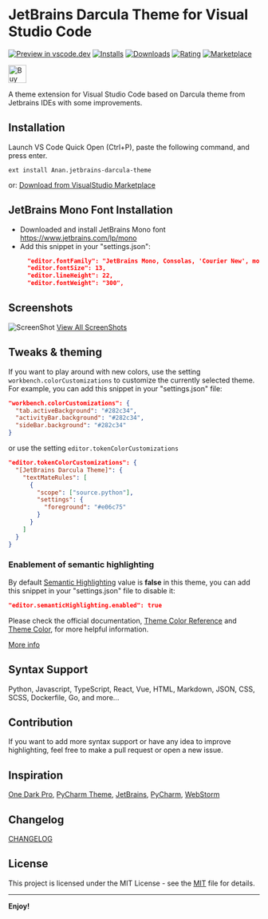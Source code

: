 # JetBrains Darcula Theme for Visual Studio Code

[![Preview in vscode.dev](https://img.shields.io/badge/preview%20in-vscode.dev-blue)](https://vscode.dev/theme/Anan.jetbrains-darcula-theme)
[![Installs](https://vsmarketplacebadges.dev/installs-short/Anan.jetbrains-darcula-theme.png)](https://vsmarketplacebadges.dev/installs-short/Anan.jetbrains-darcula-theme.png)
[![Downloads](https://vsmarketplacebadges.dev/downloads-short/Anan.jetbrains-darcula-theme.png)](https://vsmarketplacebadges.dev/downloads-short/Anan.jetbrains-darcula-theme.png)
[![Rating](https://vsmarketplacebadges.dev/rating-star/Anan.jetbrains-darcula-theme.png)](https://vsmarketplacebadges.dev/rating-star/Anan.jetbrains-darcula-theme.png)
[![Marketplace](https://vsmarketplacebadges.dev/version/Anan.jetbrains-darcula-theme.png)](https://vsmarketplacebadges.dev/version/Anan.jetbrains-darcula-theme.png)

<a href='https://ko-fi.com/mohamed3nan' target='_blank' title='Thank you!'><img height='36' style='border:0px;height:36px;' src='https://storage.ko-fi.com/cdn/kofi3.png?v=6' border='0' alt='Buy Me a Coffee' /></a>


A theme extension for Visual Studio Code based on Darcula theme from Jetbrains IDEs with some improvements.


## Installation
Launch VS Code Quick Open (Ctrl+P), paste the following command, and press enter.

```ext install Anan.jetbrains-darcula-theme```

or:
[Download from VisualStudio Marketplace](https://marketplace.visualstudio.com/items?itemName=Anan.jetbrains-darcula-theme)

## JetBrains Mono Font Installation
- Downloaded and install JetBrains Mono font https://www.jetbrains.com/lp/mono
- Add this snippet in your "settings.json":
  ```json
    "editor.fontFamily": "JetBrains Mono, Consolas, 'Courier New', monospace",
    "editor.fontSize": 13,
    "editor.lineHeight": 22,
    "editor.fontWeight": "300",
    ```

## Screenshots
![ScreenShot](screenshots/ScreenShots.gif)
[View All ScreenShots](screenshots)

## Tweaks & theming
If you want to play around with new colors, use the setting
`workbench.colorCustomizations` to customize the currently selected theme. For
example, you can add this snippet in your "settings.json" file:

```json
"workbench.colorCustomizations": {
  "tab.activeBackground": "#282c34",
  "activityBar.background": "#282c34",
  "sideBar.background": "#282c34"
}
```

or use the setting `editor.tokenColorCustomizations`

```json
"editor.tokenColorCustomizations": {
  "[JetBrains Darcula Theme]": {
    "textMateRules": [
      {
        "scope": ["source.python"],
        "settings": {
          "foreground": "#e06c75"
        }
      }
    ]
  }
}
```
### Enablement of semantic highlighting
By default [Semantic Highlighting](https://code.visualstudio.com/api/language-extensions/semantic-highlight-guide#enablement-of-semantic-highlighting) value is **false** in this theme, you can add this snippet in your "settings.json" file to disable it:
```json
"editor.semanticHighlighting.enabled": true
```

Please check the official documentation,
[Theme Color Reference](https://code.visualstudio.com/docs/getstarted/theme-color-reference) and
[Theme Color](https://code.visualstudio.com/docs/getstarted/themes), for more helpful information.

[More info](https://code.visualstudio.com/updates/v1_15#_user-definable-syntax-highlighting-colors)


## Syntax Support
Python, Javascript, TypeScript, React, Vue, HTML, Markdown, JSON, CSS, SCSS, Dockerfile, Go, and more...


## Contribution
If you want to add more syntax support or have any idea to improve highlighting, feel free to make a pull request or open a new issue.


## Inspiration
[One Dark Pro](https://github.com/Binaryify/OneDark-Pro), [PyCharm Theme](https://github.com/nicohlr/vscode-pycharm-theme), [JetBrains](https://www.jetbrains.com), [PyCharm](https://www.jetbrains.com/pycharm/), [WebStorm](https://www.jetbrains.com/webstorm/)


## Changelog
[CHANGELOG](CHANGELOG.md)


## License
This project is licensed under the MIT License - see the
[MIT](LICENSE.txt) file for details.


---

**Enjoy!**
